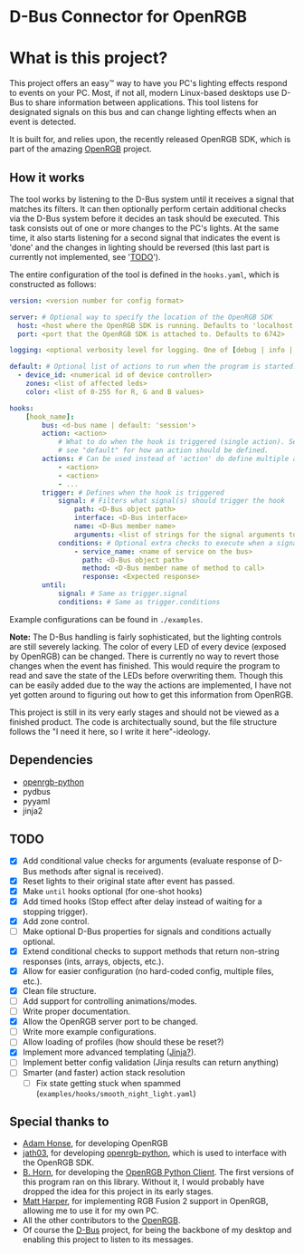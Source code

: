 # D-Bus Connector for OpenRGB

# What is this project?

This project offers an easy™ way to have you PC's lighting effects respond to events on your PC. Most, if not all, modern Linux-based desktops use D-Bus to share information between applications. This tool listens for designated signals on this bus and can change lighting effects when an event is detected.

It is built for, and relies upon, the recently released OpenRGB SDK, which is part of the amazing [OpenRGB](https://gitlab.com/CalcProgrammer1/OpenRGB) project.

## How it works

The tool works by listening to the D-Bus system until it receives a signal that matches its filters. It can then optionally perform certain additional checks via the D-Bus system before it decides an task should be executed. This task consists out of one or more changes to the PC's lights. At the same time, it also starts listening for a second signal that indicates the event is 'done' and the changes in lighting should be reversed (this last part is currently not implemented, see '[TODO](#todo)').

The entire configuration of the tool is defined in the `hooks.yaml`, which is constructed as follows:

```yaml
version: <version number for config format>

server: # Optional way to specify the location of the OpenRGB SDK
  host: <host where the OpenRGB SDK is running. Defaults to 'localhost'>
  port: <port that the OpenRGB SDK is attached to. Defaults to 6742>

logging: <optional verbosity level for logging. One of [debug | info | warning | error | critical]>

default: # Optional list of actions to run when the program is started.
  - device_id: <numerical id of device controller>
    zones: <list of affected leds>
    color: <list of 0-255 for R, G and B values>

hooks:
    [hook_name]:
        bus: <d-bus name | default: 'session'>
        action: <action>
            # What to do when the hook is triggered (single action). See the usage
            # see "default" for how an action should be defined.
        actions: # Can be used instead of 'action' do define multiple actions.
            - <action>
            - <action>
            - ...
        trigger: # Defines when the hook is triggered
            signal: # Filters what signal(s) should trigger the hook
                path: <D-Bus object path>
                interface: <D-Bus interface>
                name: <D-Bus member name>
                arguments: <list of strings for the signal arguments to be checked against>
            conditions: # Optional extra checks to execute when a signal is received
                - service_name: <name of service on the bus>
                  path: <D-Bus object path>
                  method: <D-Bus member name of method to call>
                  response: <Expected response>
        until:
            signal: # Same as trigger.signal
            conditions: # Same as trigger.conditions

```

Example configurations can be found in `./examples`.

**Note:** The D-Bus handling is fairly sophisticated, but the lighting controls are still severely lacking. The color of every LED of every device (exposed by OpenRGB) can be changed. There is currently no way to revert those changes when the event has finished. This would require the program to read and save the state of the LEDs before overwriting them. Though this can be easily added due to the way the actions are implemented, I have not yet gotten around to figuring out how to get this information from OpenRGB.

This project is still in its very early stages and should not be viewed as a finished product. The code is architectually sound, but the file structure follows the "I need it here, so I write it here"-ideology.

## Dependencies
 * [openrgb-python](https://github.com/jath03/openrgb-python)
 * pydbus
 * pyyaml
 * jinja2

## TODO

- [x] Add conditional value checks for arguments (evaluate response of D-Bus methods after signal is received).
- [x] Reset lights to their original state after event has passed.
- [x] Make `until` hooks optional (for one-shot hooks)
- [x] Add timed hooks (Stop effect after delay instead of waiting for a stopping trigger).
- [x] Add zone control.
- [ ] Make optional D-Bus properties for signals and conditions actually optional.
- [x] Extend conditional checks to support methods that return non-string responses (ints, arrays, objects, etc.).
- [x] Allow for easier configuration (no hard-coded config, multiple files, etc.).
- [x] Clean file structure.
- [ ] Add support for controlling animations/modes.
- [ ] Write proper documentation.
- [x] Allow the OpenRGB server port to be changed.
- [ ] Write more example configurations.
- [ ] Allow loading of profiles (how should these be reset?)
- [x] Implement more advanced templating ([Jinja?](http://zetcode.com/python/jinja/)).
- [ ] Implement better config validation (Jinja results can return anything)
- [ ] Smarter (and faster) action stack resolution
  - [ ] Fix state getting stuck when spammed (`examples/hooks/smooth_night_light.yaml`)

## Special thanks to

- [Adam Honse](https://gitlab.com/CalcProgrammer1), for developing OpenRGB
- [jath03](https://github.com/jath03), for developing [openrgb-python](https://github.com/jath03/openrgb-python), which is used to interface with the OpenRGB SDK.
- [B. Horn](https://github.com/bahorn), for developing the [OpenRGB Python Client](https://github.com/bahorn/OpenRGB-PyClient). The first versions of this program ran on this library. Without it, I would probably have dropped the idea for this project in its early stages.
- [Matt Harper](https://gitlab.com/matt.harper), for implementing RGB Fusion 2 support in OpenRGB, allowing me to use it for my own PC.
- All the other contributors to the [OpenRGB](https://gitlab.com/CalcProgrammer1/OpenRGB).
- Of course the [D-Bus](https://www.freedesktop.org/wiki/Software/dbus/) project, for being the backbone of my desktop and enabling this project to listen to its messages.
